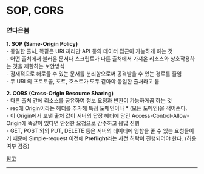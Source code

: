# SOP, CORS
### 연다은봄

**1. SOP (Same-Origin Policy)**        
\- 동일한 출처, 똑같은 URL끼리만 API 등의 데이터 접근이 가능하게 하는 것                      
\- 어떤 출처에서 불러온 문서나 스크립트가 다른 출처에서 가져온 리소스와 상호작용하는 것을 제한하는 보안방식                   
\- 잠재적으로 해로울 수 있는 문서를 분리함으로써 공격받을 수 있는 경로를 줄임                       
\- 두 URL의 프로토콜, 포트, 호스트가 모두 같아야 동일한 출처라고 봄                    

**2. CORS (Cross-Origin Resource Sharing)**       
\- 다른 출처 간에 리소스를 공유하여 정보 요청과 반환이 가능하게끔 하는 것                 
\- req에 Origin이라는 헤더를 추가해 특정 도메인이나 * (모든 도메인)을 적어준다.                
\- 이 Origin에서 보낸 출처 값이 서버의 답장 헤더에 담긴 Access-Control-Allow-Origin에 똑같이 있다면 안전한 요청으로 간주하고 응답 진행                   
\- GET, POST 외의 PUT, DELETE 등은 서버의 데이터에 영향을 줄 수 있는 요청들이기 때문에 Simple-request 이전에 **Preflight**라는 사전 허락이 진행되어야 한다. (허용여부 검증)      
          
[참고](https://youtu.be/bW31xiNB8Nc)      
              
-----------------------
